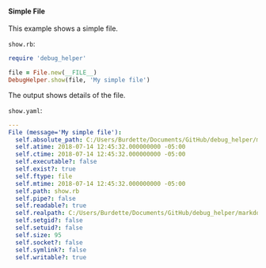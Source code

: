#### Simple File

This example shows a simple file.

```show.rb```:
```ruby
require 'debug_helper'

file = File.new(__FILE__)
DebugHelper.show(file, 'My simple file')
```

The output shows details of the file.

```show.yaml```:
```yaml
---
File (message='My simple file'):
  self.absolute_path: C:/Users/Burdette/Documents/GitHub/debug_helper/markdown/readme/classes/file/simple/show.rb
  self.atime: 2018-07-14 12:45:32.000000000 -05:00
  self.ctime: 2018-07-14 12:45:32.000000000 -05:00
  self.executable?: false
  self.exist?: true
  self.ftype: file
  self.mtime: 2018-07-14 12:45:32.000000000 -05:00
  self.path: show.rb
  self.pipe?: false
  self.readable?: true
  self.realpath: C:/Users/Burdette/Documents/GitHub/debug_helper/markdown/readme/classes/file/simple/show.rb
  self.setgid?: false
  self.setuid?: false
  self.size: 95
  self.socket?: false
  self.symlink?: false
  self.writable?: true
```
